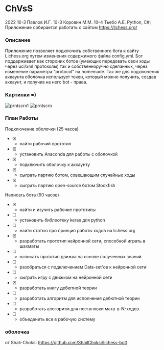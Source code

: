 # ChVsS

2022 
10-3 Павлов И.Г.
10-3 Коровин М.М.
10-4 Тьебо А.Е.
Python, C#;
Приложение собирается работать с сайтом https://lichess.org/

### Описание
Приложение позволяет подключить собственного бота к сайту Lichess.org путем изменения содержимого файла config.yml.
Бот поддерживает как стороних ботов (умеющих передовать свои ходы через uci/xml протоколы) так и собственноручно сделанных, через изменение параметра "protocol" 
на homemade. Так же для подключения аккаунта оболочка использует токен, который можно получить, создав аккаунт, и получив на него bot - права.

### Картинки =)
![prntscrn1](https://user-images.githubusercontent.com/113096503/202991638-e31b8883-b6fe-4fe4-9c52-2b7c15b480d7.png)
![prntscrn](https://user-images.githubusercontent.com/113096503/202991644-03cde915-ba2f-4502-b265-246a80410b06.png)

### План Работы

Подключение оболочки (25 часов)
- [x] - найти рабочий прототип
- [x] - установить Anaconda для работы с оболочкой
- [x] - подключить оболочку к аккаунту
- [x] - сыграть партию ботом, совешающим случайные ходы
- [x] - сыграть партию open-source ботом Stockfish

Написать бота (90 часов)
- [x] - найти и изучить рабочие прототипы
- [ ] - установить библеотеку keras для python
- [ ] - найти статью про принцип работы ходов на lichess.org
- [x] - разработать прототип нейронной сети, способной играть в шахматы
- [ ] - написать прототип движка на основе полученных знаний
- [ ] - разобраться с подключением Data-set'ов к нейронной сети
- [ ] - сыграть игру с движком на нейронной сети
- [x] - разработать книгу дебютной теории
- [ ] - разработать алгоритм для исполнения дебютной теории
- [ ] - разработать алогоритм для постановки мата-в-N-ходов
- [ ] - объеденить все в рабочую систему

### оболочка 
от Shali-Choksi (https://github.com/ShailChoksi/lichess-bot)
